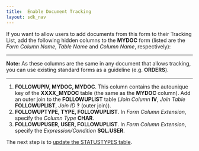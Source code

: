 ```yaml
---
title:  Enable Document Tracking
layout: sdk_nav
---
```



If you want to allow users to add documents from this form to their
Tracking List, add the following hidden columns to the **MYDOC** form
(listed are the *Form Column Name*, *Table Name* and *Column Name*,
respectively):

------------------------------------------------------------------------

**Note:** As these columns are the same in any document that allows
tracking, you can use existing standard forms as a guideline (e.g.
**ORDERS**).

------------------------------------------------------------------------

1.  **FOLLOWUPIV, MYDOC, MYDOC**. This column contains the autounique
    key of the **XXXX_MYDOC** table (the same as the **MYDOC** column).
    Add an outer join to the **FOLLOWUPLIST** table (*Join Column*
    **IV**, *Join Table* **FOLLOWUPLIST**, *Join ID* **?** (outer
    join)).
2.  **FOLLOWUPTYPE, TYPE, FOLLOWUPLIST**. In *Form Column Extension*,
    specify the *Column Type* **CHAR**.
3.  **FOLLOWUPUSER, USER, FOLLOWUPLIST**. In *Form Column Extension*,
    specify the *Expression/Condition* **SQL.USER**.

The next step is to [update the STATUSTYPES
table](Updating_the_STATUSTYPES_Table "wikilink").
